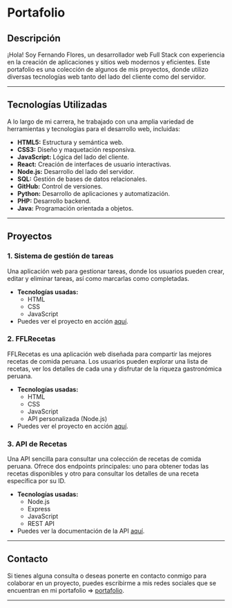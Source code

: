 # Portafolio

## Descripción

¡Hola! Soy Fernando Flores, un desarrollador web Full Stack con experiencia en la creación de aplicaciones y sitios web modernos y eficientes. Este portafolio es una colección de algunos de mis proyectos, donde utilizo diversas tecnologías web tanto del lado del cliente como del servidor.

---

## Tecnologías Utilizadas

A lo largo de mi carrera, he trabajado con una amplia variedad de herramientas y tecnologías para el desarrollo web, incluidas:

- **HTML5:** Estructura y semántica web.
- **CSS3:** Diseño y maquetación responsiva.
- **JavaScript:** Lógica del lado del cliente.
- **React:** Creación de interfaces de usuario interactivas.
- **Node.js:** Desarrollo del lado del servidor.
- **SQL:** Gestión de bases de datos relacionales.
- **GitHub:** Control de versiones.
- **Python:** Desarrollo de aplicaciones y automatización.
- **PHP:** Desarrollo backend.
- **Java:** Programación orientada a objetos.

---

## Proyectos

### 1. Sistema de gestión de tareas
Una aplicación web para gestionar tareas, donde los usuarios pueden crear, editar y eliminar tareas, así como marcarlas como completadas. 
- **Tecnologías usadas:**
  - HTML
  - CSS
  - JavaScript
- Puedes ver el proyecto en acción [aquí](https://lohapgr.github.io/CRUD_app/).

### 2. FFLRecetas
FFLRecetas es una aplicación web diseñada para compartir las mejores recetas de comida peruana. Los usuarios pueden explorar una lista de recetas, ver los detalles de cada una y disfrutar de la riqueza gastronómica peruana.
- **Tecnologías usadas:**
  - HTML
  - CSS
  - JavaScript
  - API personalizada (Node.js)
- Puedes ver el proyecto en acción [aquí](https://lohapgr.github.io/recetas/).

### 3. API de Recetas
Una API sencilla para consultar una colección de recetas de comida peruana. Ofrece dos endpoints principales: uno para obtener todas las recetas disponibles y otro para consultar los detalles de una receta específica por su ID.
- **Tecnologías usadas:**
  - Node.js
  - Express
  - JavaScript
  - REST API
- Puedes ver la documentación de la API [aquí](https://easy-recipes.up.railway.app/documentacion).

---

## Contacto

Si tienes alguna consulta o deseas ponerte en contacto conmigo para colaborar en un proyecto, puedes escribirme a mis redes sociales que se encuentran en mi portafolio => [portafolio](https://lohapgr.github.io/portafolio/).

---
